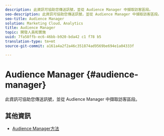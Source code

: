 ```yaml
---
description: 此資訊可協助您傳送訊號，並從 Audience Manager 中擷取訪客區段。
seo-description: 此資訊可協助您傳送訊號，並從 Audience Manager 中擷取訪客區段。
seo-title: Audience Manager
solution: Marketing Cloud、Analytics
title: Audience Manager
topic: 開發人員和實施
uuid: 7fa58ffb-ec6-46bb-b920-bda42 c1 f78 b5
translation-type: tm+mt
source-git-commit: a161a4a2f2a46c351874ad9569be694e1a04333f

---
```



# Audience Manager {#audience-manager}

此資訊可協助您傳送訊號，並從 Audience Manager 中擷取訪客區段。

## 其他資訊

+ [Audience Manager方法](/help/universal-windows/audiencemgmt/audience-manager-methods.md)